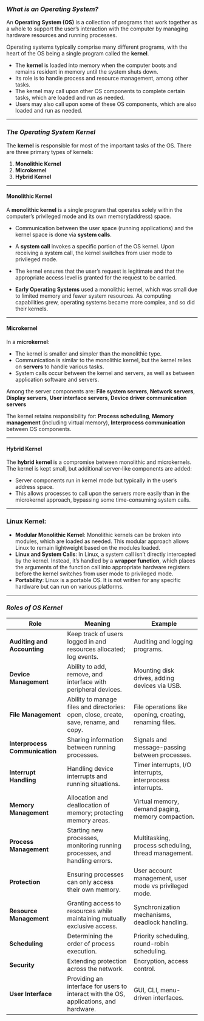 
### ***What is an Operating System?***

An **Operating System (OS)** is a collection of programs that work together as a whole to support the user’s interaction with the computer by managing hardware resources and running processes. 

Operating systems typically comprise many different programs, with the heart of the OS being a single program called the **kernel**.

- The **kernel** is loaded into memory when the computer boots and remains resident in memory until the system shuts down. 
- Its role is to handle process and resource management, among other tasks. 
- The kernel may call upon other OS components to complete certain tasks, which are loaded and run as needed.
- Users may also call upon some of these OS components, which are also loaded and run as needed.

---

### ***The Operating System Kernel***

The **kernel** is responsible for most of the important tasks of the OS. There are three primary types of kernels:

1. **Monolithic Kernel**
2. **Microkernel**
3. **Hybrid Kernel**

---

#### **Monolithic Kernel**

A **monolithic kernel** is a single program that operates solely within the computer’s privileged mode and its own memory(address) space. 

- Communication between the user space (running applications) and the kernel space is done via **system calls**.
- A **system call** invokes a specific portion of the OS kernel. Upon receiving a system call, the kernel switches from user mode to privileged mode.
- The kernel ensures that the user’s request is legitimate and that the appropriate access level is granted for the request to be carried.

- **Early Operating Systems** used a monolithic kernel, which was small due to limited memory and fewer system resources. As computing capabilities grew, operating systems became more complex, and so did their kernels.

---

#### **Microkernel**

In a **microkernel**:
- The kernel is smaller and simpler than the monolithic type.
- Communication is similar to the monolithic kernel, but the kernel relies on **servers** to handle various tasks.
- System calls occur between the kernel and servers, as well as between application software and servers.

Among the server components are: 
**File system servers**, **Network servers**, **Display servers**,  **User interface servers**, **Device driver communication servers**

The kernel retains responsibility for:
**Process scheduling**, **Memory management** (including virtual memory), **Interprocess communication** between OS components.

---

#### **Hybrid Kernel**

The **hybrid kernel** is a compromise between monolithic and microkernels. 
The kernel is kept small, but additional server-like components are added:
- Server components run in kernel mode but typically in the user’s address space.
- This allows processes to call upon the servers more easily than in the microkernel approach, bypassing some time-consuming system calls.

---

### **Linux Kernel:**

- **Modular Monolithic Kernel**: Monolithic kernels can be broken into modules, which are loaded as needed. This modular approach allows Linux to remain lightweight based on the modules loaded.
- **Linux and System Calls**: In Linux, a system call isn’t directly intercepted by the kernel. Instead, it’s handled by a **wrapper function**, which places the arguments of the function call into appropriate hardware registers before the kernel switches from user mode to privileged mode.
- **Portability**: Linux is a portable OS. It is not written for any specific hardware but can run on various platforms.

---

### ***Roles of OS Kernel***

| **Role**                | **Meaning**                                                                 | **Example**                                  |
|-------------------------|-----------------------------------------------------------------------------|----------------------------------------------|
| **Auditing and Accounting** | Keep track of users logged in and resources allocated; log events.           | Auditing and logging programs.               |
| **Device Management**   | Ability to add, remove, and interface with peripheral devices.              | Mounting disk drives, adding devices via USB.|
| **File Management**     | Ability to manage files and directories: open, close, create, save, rename, and copy. | File operations like opening, creating, renaming files. |
| **Interprocess Communication** | Sharing information between running processes.                              | Signals and message-passing between processes.|
| **Interrupt Handling**  | Handling device interrupts and running situations.                          | Timer interrupts, I/O interrupts, interprocess interrupts. |
| **Memory Management**   | Allocation and deallocation of memory; protecting memory areas.             | Virtual memory, demand paging, memory compaction. |
| **Process Management**  | Starting new processes, monitoring running processes, and handling errors. | Multitasking, process scheduling, thread management. |
| **Protection**          | Ensuring processes can only access their own memory.                       | User account management, user mode vs privileged mode. |
| **Resource Management** | Granting access to resources while maintaining mutually exclusive access.   | Synchronization mechanisms, deadlock handling. |
| **Scheduling**          | Determining the order of process execution.                                | Priority scheduling, round-robin scheduling. |
| **Security**            | Extending protection across the network.                                   | Encryption, access control. |
| **User Interface**      | Providing an interface for users to interact with the OS, applications, and hardware. | GUI, CLI, menu-driven interfaces. |
